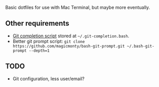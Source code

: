 Basic dotfiles for use with Mac Terminal, but maybe more eventually.

Other requirements
------------------

* [Git completion script](https://raw.githubusercontent.com/git/git/master/contrib/completion/git-completion.bash) stored at `~/.git-completion.bash`.
* Better git prompt script: `git clone https://github.com/magicmonty/bash-git-prompt.git ~/.bash-git-prompt --depth=1`

TODO
----

* Git configuration, less user/email?
